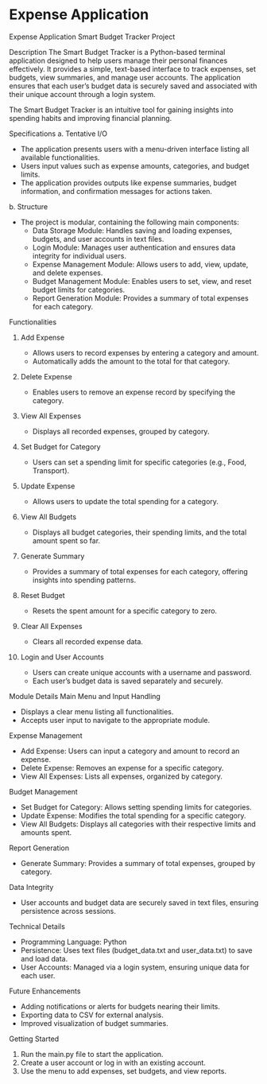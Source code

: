 # Expense Application
Expense Application
Smart Budget Tracker Project

Description
The Smart Budget Tracker is a Python-based terminal application designed to help users manage their personal finances effectively. It provides a simple, text-based interface to track expenses, set budgets, view summaries, and manage user accounts. The application ensures that each user’s budget data is securely saved and associated with their unique account through a login system.

The Smart Budget Tracker is an intuitive tool for gaining insights into spending habits and improving financial planning.

Specifications
a. Tentative I/O
- The application presents users with a menu-driven interface listing all available functionalities.
- Users input values such as expense amounts, categories, and budget limits.
- The application provides outputs like expense summaries, budget information, and confirmation messages for actions taken.

b. Structure
- The project is modular, containing the following main components:
  - Data Storage Module: Handles saving and loading expenses, budgets, and user accounts in text files.
  - Login Module: Manages user authentication and ensures data integrity for individual users.
  - Expense Management Module: Allows users to add, view, update, and delete expenses.
  - Budget Management Module: Enables users to set, view, and reset budget limits for categories.
  - Report Generation Module: Provides a summary of total expenses for each category.

Functionalities
1. Add Expense
   - Allows users to record expenses by entering a category and amount.
   - Automatically adds the amount to the total for that category.

2. Delete Expense
   - Enables users to remove an expense record by specifying the category.

3. View All Expenses
   - Displays all recorded expenses, grouped by category.

4. Set Budget for Category
   - Users can set a spending limit for specific categories (e.g., Food, Transport).

5. Update Expense
   - Allows users to update the total spending for a category.

6. View All Budgets
   - Displays all budget categories, their spending limits, and the total amount spent so far.

7. Generate Summary
   - Provides a summary of total expenses for each category, offering insights into spending patterns.

8. Reset Budget
   - Resets the spent amount for a specific category to zero.

9. Clear All Expenses
   - Clears all recorded expense data.

10. Login and User Accounts
    - Users can create unique accounts with a username and password.
    - Each user’s budget data is saved separately and securely.

Module Details
Main Menu and Input Handling
- Displays a clear menu listing all functionalities.
- Accepts user input to navigate to the appropriate module.

Expense Management
- Add Expense: Users can input a category and amount to record an expense.
- Delete Expense: Removes an expense for a specific category.
- View All Expenses: Lists all expenses, organized by category.

Budget Management
- Set Budget for Category: Allows setting spending limits for categories.
- Update Expense: Modifies the total spending for a specific category.
- View All Budgets: Displays all categories with their respective limits and amounts spent.

Report Generation
- Generate Summary: Provides a summary of total expenses, grouped by category.

Data Integrity
- User accounts and budget data are securely saved in text files, ensuring persistence across sessions.

Technical Details
- Programming Language: Python
- Persistence: Uses text files (budget_data.txt and user_data.txt) to save and load data.
- User Accounts: Managed via a login system, ensuring unique data for each user.

Future Enhancements
- Adding notifications or alerts for budgets nearing their limits.
- Exporting data to CSV for external analysis.
- Improved visualization of budget summaries.

Getting Started
1. Run the main.py file to start the application.
2. Create a user account or log in with an existing account.
3. Use the menu to add expenses, set budgets, and view reports.
